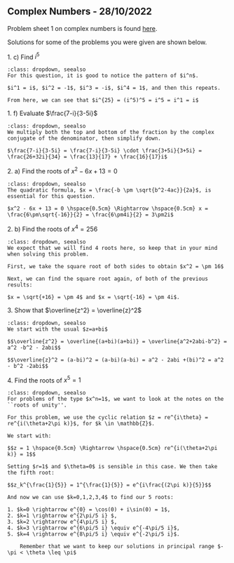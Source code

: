 ## Complex Numbers - 28/10/2022
Problem sheet 1 on complex numbers is found [here](https://ucl-eu-west-2-moodle-sitedata.s3.eu-west-2.amazonaws.com/37/cd/37cd34eca46bbdd8af8291ab18eb65fe94452335?response-content-disposition=inline%3B%20filename%3D%22PS1.pdf%22&response-content-type=application%2Fpdf&X-Amz-Content-Sha256=UNSIGNED-PAYLOAD&X-Amz-Algorithm=AWS4-HMAC-SHA256&X-Amz-Credential=AKIA47YHZF637GKGWUJC%2F20221026%2Feu-west-2%2Fs3%2Faws4_request&X-Amz-Date=20221026T132845Z&X-Amz-SignedHeaders=host&X-Amz-Expires=21555&X-Amz-Signature=a6b02e12061420226099d9ce1297c2b2ef7f29b9dd4f9426e4a2b07a0281c503).

Solutions for some of the problems you were given are shown below.

1\. c) Find $i^5$

```{admonition} Solution
:class: dropdown, seealso
For this question, it is good to notice the pattern of $i^n$.

$i^1 = i$, $i^2 = -1$, $i^3 = -i$, $i^4 = 1$, and then this repeats. 

From here, we can see that $i^{25} = (i^5)^5 = i^5 = i^1 = i$
```

1\. f) Evaluate $\frac{7-i}{3-5i}$

```{admonition} Solution
:class: dropdown, seealso
We multiply both the top and bottom of the fraction by the complex conjugate of the denominator, then simplify down.

$\frac{7-i}{3-5i} = \frac{7-i}{3-5i} \cdot \frac{3+5i}{3+5i} = \frac{26+32i}{34} = \frac{13}{17} + \frac{16}{17}i$
```

2\. a) Find the roots of $x^2-6x+13=0$

```{admonition} Solution
:class: dropdown, seealso
The quadratic formula, $x = \frac{-b \pm \sqrt{b^2-4ac}}{2a}$, is essential for this question.
    
$x^2 - 6x + 13 = 0 \hspace{0.5cm} \Rightarrow \hspace{0.5cm} x = \frac{6\pm\sqrt{-16}}{2} = \frac{6\pm4i}{2} = 3\pm2i$
```

2\. b) Find the roots of $x^4=256$

```{admonition} Solution
:class: dropdown, seealso
We expect that we will find 4 roots here, so keep that in your mind when solving this problem.

First, we take the square root of both sides to obtain $x^2 = \pm 16$

Next, we can find the square root again, of both of the previous results:

$x = \sqrt{+16} = \pm 4$ and $x = \sqrt{-16} = \pm 4i$.
```

3\. Show that $\overline{z^2} = \overline{z}^2$

```{admonition} Solution
:class: dropdown, seealso
We start with the usual $z=a+bi$

$$\overline{z^2} = \overline{(a+bi)(a+bi)} = \overline{a^2+2abi-b^2} = a^2 -b^2 - 2abi$$
    
$$\overline{z}^2 = (a-bi)^2 = (a-bi)(a-bi) = a^2 - 2abi +(bi)^2 = a^2 - b^2 -2abi$$
```

4\. Find the roots of $x^5=1$

```{admonition} Solution
:class: dropdown, seealso
For problems of the type $x^n=1$, we want to look at the notes on the ``roots of unity''.
    
For this problem, we use the cyclic relation $z = re^{i\theta} = re^{i(\theta+2\pi k)}$, for $k \in \mathbb{Z}$.
    
We start with:
    
$$z = 1 \hspace{0.5cm} \Rightarrow \hspace{0.5cm} re^{i(\theta+2\pi k)} = 1$$
    
Setting $r=1$ and $\theta=0$ is sensible in this case. We then take the fifth root:
    
$$z_k^{\frac{1}{5}} = 1^{\frac{1}{5}} = e^{i\frac{(2\pi k)}{5}}$$
    
And now we can use $k=0,1,2,3,4$ to find our 5 roots:

1. $k=0 \rightarrow e^{0} = \cos(0) + i\sin(0) = 1$,
2. $k=1 \rightarrow e^{2\pi/5 i} $,
3. $k=2 \rightarrow e^{4\pi/5 i} $,
4. $k=3 \rightarrow e^{6\pi/5 i} \equiv e^{-4\pi/5 i}$,
5. $k=4 \rightarrow e^{8\pi/5 i} \equiv e^{-2\pi/5 i}$.
    
    Remember that we want to keep our solutions in principal range $-\pi < \theta \leq \pi$
```


